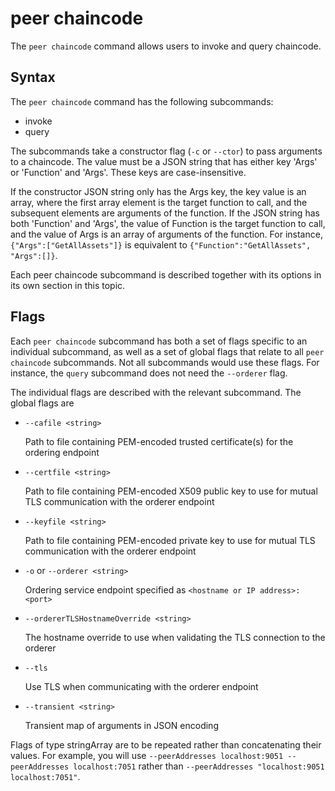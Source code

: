 # peer chaincode

The `peer chaincode` command allows users to invoke and query chaincode.

## Syntax

The `peer chaincode` command has the following subcommands:

  * invoke
  * query

The subcommands take a constructor flag (`-c` or `--ctor`) to pass arguments to a chaincode.
The value must be a JSON string that has either key 'Args' or 'Function' and 'Args'.
These keys are case-insensitive.

If the constructor JSON string only has the Args key, the key value is an array, where the
first array element is the target function to call, and the subsequent elements
are arguments of the function. If the JSON string has both 'Function' and
'Args', the value of Function is the target function to call, and the value of
Args is an array of arguments of the function. For instance,
`{"Args":["GetAllAssets"]}` is equivalent to
`{"Function":"GetAllAssets", "Args":[]}`.

Each peer chaincode subcommand is described together with its options in its own
section in this topic.

## Flags

Each `peer chaincode` subcommand has both a set of flags specific to an
individual subcommand, as well as a set of global flags that relate to all
`peer chaincode` subcommands. Not all subcommands would use these flags.
For instance, the `query` subcommand does not need the `--orderer` flag.

The individual flags are described with the relevant subcommand. The global
flags are

* `--cafile <string>`

  Path to file containing PEM-encoded trusted certificate(s) for the ordering
  endpoint

* `--certfile <string>`

  Path to file containing PEM-encoded X509 public key to use for mutual TLS
  communication with the orderer endpoint

* `--keyfile <string>`

  Path to file containing PEM-encoded private key to use for mutual TLS
  communication with the orderer endpoint

* `-o` or `--orderer <string>`

  Ordering service endpoint specified as `<hostname or IP address>:<port>`

* `--ordererTLSHostnameOverride <string>`

  The hostname override to use when validating the TLS connection to the orderer

* `--tls`

  Use TLS when communicating with the orderer endpoint

* `--transient <string>`

  Transient map of arguments in JSON encoding

Flags of type stringArray are to be repeated rather than concatenating their
values. For example, you will use `--peerAddresses localhost:9051
--peerAddresses localhost:7051` rather than `--peerAddresses "localhost:9051
localhost:7051"`.

